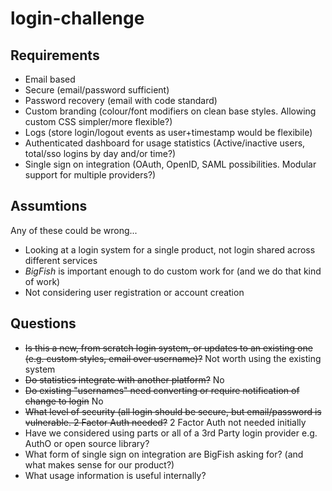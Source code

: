 # login-challenge

## Requirements

* Email based
* Secure (email/password sufficient)
* Password recovery (email with code standard)
* Custom branding (colour/font modifiers on clean base styles. Allowing custom CSS simpler/more flexible?)
* Logs (store login/logout events as user+timestamp would be flexibile)
* Authenticated dashboard for usage statistics (Active/inactive users, total/sso logins by day and/or time?)
* Single sign on integration (OAuth, OpenID, SAML possibilities. Modular support for multiple providers?)

## Assumtions

Any of these could be wrong...

* Looking at a login system for a single product, not login shared across different services
* *BigFish* is important enough to do custom work for (and we do that kind of work)
* Not considering user registration or account creation

## Questions

* ~~Is this a new, from scratch login system, or updates to an existing one (e.g. custom styles, email over username)?~~ Not worth using the existing system
* ~~Do statistics integrate with another platform?~~ No
* ~~Do existing "usernames" need converting or require notification of change to login~~ No
* ~~What level of security (all login should be secure, but email/password is vulnerable. 2 Factor Auth needed?~~ 2 Factor Auth not needed initially
* Have we considered using parts or all of a 3rd Party login provider e.g. AuthO or open source library?
* What form of single sign on integration are BigFish asking for? (and what makes sense for our product?)
* What usage information is useful internally?
